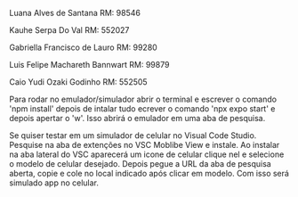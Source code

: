 Luana Alves de Santana          RM: 98546 


Kauhe Serpa Do Val              RM: 552027 


Gabriella Francisco de Lauro    RM: 99280 


Luis Felipe Machareth Bannwart  RM: 99879 


Caio Yudi Ozaki Godinho         RM: 552505 



Para rodar no emulador/simulador abrir o terminal e escrever o comando 'npm install' depois de intalar tudo ecrever o comando 'npx expo start' e depois apertar o 'w'. Isso abrirá o emulador em uma aba de pesquisa.


Se quiser testar em um simulador de celular no Visual Code Studio. Pesquise na aba de extenções no VSC Moblibe View e instale. Ao instalar na aba lateral do VSC aparecerá um icone de celular clique nel e selecione o modelo de celular desejado. Depois pegue a URL da aba de pesquisa aberta, copie e cole no local indicado após clicar em modelo. Com isso será simulado app no celular.  

